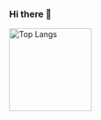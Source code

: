 ### Hi there 👋
<p align="left"> 
  <img alt="Top Langs" height="150px" src="https://github-readme-stats.vercel.app/api/top-langs/?username=yskfukui&layout=compact&count_private=true&show_icons=true&theme=onedark" />
</p>


